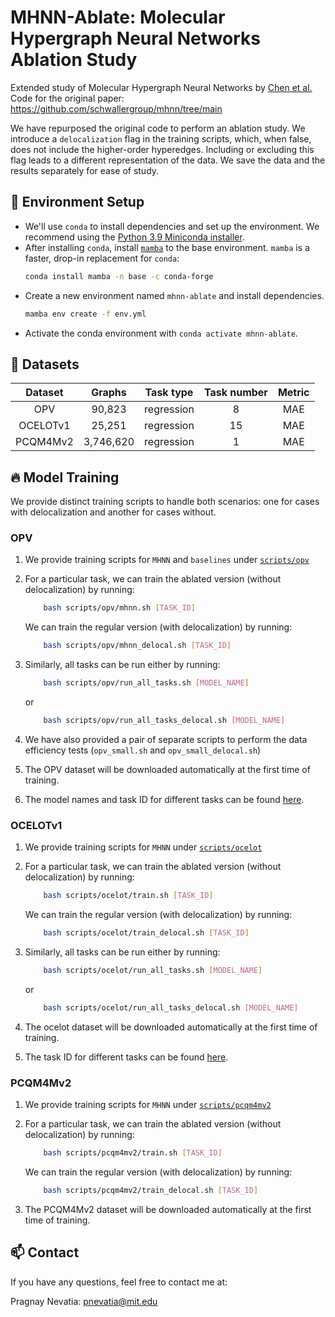 # MHNN-Ablate: Molecular Hypergraph Neural Networks Ablation Study

Extended study of Molecular Hypergraph Neural Networks by [Chen et al.](https://doi.org/10.1063/5.0193557)
Code for the original paper: https://github.com/schwallergroup/mhnn/tree/main

We have repurposed the original code to perform an ablation study. We introduce a `delocalization` flag in the training scripts, which, when false, does not include the higher-order hyperedges. Including or excluding this flag leads to a different representation of the data. We save the data and the results separately for ease of study.

## 🚀 Environment Setup

- We'll use `conda` to install dependencies and set up the environment.
We recommend using the [Python 3.9 Miniconda installer](https://docs.conda.io/en/latest/miniconda.html#linux-installers).
- After installing `conda`, install [`mamba`](https://mamba.readthedocs.io/en/latest/) to the base environment. `mamba` is a faster, drop-in replacement for `conda`:
    ```bash
    conda install mamba -n base -c conda-forge
    ```
- Create a new environment named `mhnn-ablate` and install dependencies.
    ```bash
    mamba env create -f env.yml
    ```
- Activate the conda environment with `conda activate mhnn-ablate`.

## 📌 Datasets

| Dataset  | Graphs    | Task type  | Task number | Metric |
|:--------:|:---------:|:----------:|:-----------:|:------:|
| OPV      | 90,823    | regression | 8           | MAE    |
| OCELOTv1 | 25,251    | regression | 15          | MAE    |
| PCQM4Mv2 | 3,746,620 | regression | 1           | MAE    |

## 🔥 Model Training

We provide distinct training scripts to handle both scenarios: one for cases with delocalization and another for cases without.

### OPV
1. We provide training scripts for `MHNN` and `baselines` under [`scripts/opv`](scripts/opv)
2. For a particular task, we can train the ablated version (without delocalization) by running:

    ```bash
        bash scripts/opv/mhnn.sh [TASK_ID]
    ```
    We can train the regular version (with delocalization) by running:

    ```bash
        bash scripts/opv/mhnn_delocal.sh [TASK_ID]
    ```
3. Similarly, all tasks can be run either by running:

    ```bash
        bash scripts/opv/run_all_tasks.sh [MODEL_NAME]
    ```
    or

    ```bash
        bash scripts/opv/run_all_tasks_delocal.sh [MODEL_NAME]
    ```
4. We have also provided a pair of separate scripts to perform the data efficiency tests (`opv_small.sh` and `opv_small_delocal.sh`)
5. The OPV dataset will be downloaded automatically at the first time of training.
6. The model names and task ID for different tasks can be found [here](scripts/opv/run_all_tasks.sh).

### OCELOTv1
1. We provide training scripts for `MHNN` under [`scripts/ocelot`](scripts/ocelot)
2. For a particular task, we can train the ablated version (without delocalization) by running:

    ```bash
        bash scripts/ocelot/train.sh [TASK_ID]
    ```
    We can train the regular version (with delocalization) by running:

    ```bash
        bash scripts/ocelot/train_delocal.sh [TASK_ID]
    ```
3. Similarly, all tasks can be run either by running:

    ```bash
        bash scripts/ocelot/run_all_tasks.sh [MODEL_NAME]
    ```
    or

    ```bash
        bash scripts/ocelot/run_all_tasks_delocal.sh [MODEL_NAME]
    ```
4. The ocelot dataset will be downloaded automatically at the first time of training.
5. The task ID for different tasks can be found [here](scripts/ocelot/run_all_tasks.sh).

### PCQM4Mv2
1. We provide training scripts for `MHNN` under [`scripts/pcqm4mv2`](scripts/pcqm4mv2)
2. For a particular task, we can train the ablated version (without delocalization) by running:

    ```bash
        bash scripts/pcqm4mv2/train.sh [TASK_ID]
    ```
    We can train the regular version (with delocalization) by running:

    ```bash
        bash scripts/pcqm4mv2/train_delocal.sh [TASK_ID]
3. The PCQM4Mv2 dataset will be downloaded automatically at the first time of training.

## 📫 Contact
If you have any questions, feel free to contact me at:

Pragnay Nevatia: pnevatia@mit.edu